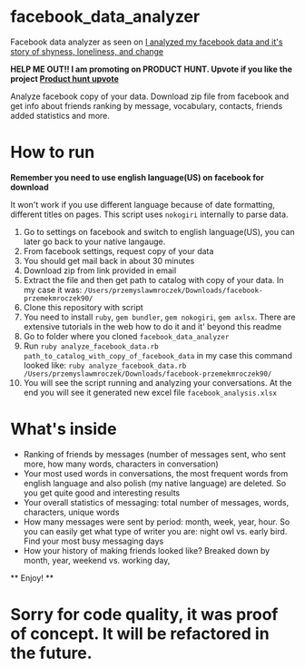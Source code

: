 # facebook_data_analyzer

Facebook data analyzer as seen on [I analyzed my facebook data and it's story of shyness, loneliness, and change](https://medium.com/@przemek_/i-analyzed-my-facebook-data-and-its-story-of-shyness-loneliness-and-change-7f4e0ec3a952)

**HELP ME OUT!! I am promoting on PRODUCT HUNT. Upvote if you like the project [Product hunt upvote](https://www.producthunt.com/posts/facebook-data-analyzer)**

Analyze facebook copy of your data. Download zip file from facebook and get info about friends ranking by message, vocabulary,  contacts, friends added statistics and more.

# How to run

**Remember you need to use english language(US) on facebook for download**

 It won't work if you use different language because of date formatting, different titles on pages. This script uses `nokogiri` internally to parse data.
 
 

1. Go to settings on facebook and switch to english language(US), you can later go back to your native langauge.
2. From facebook settings, request copy of your data
3. You should get mail back in about 30 minutes
4. Download zip from link provided in email
5. Extract the file and then get path to catalog with copy of your data. In my case it was: `/Users/przemyslawmroczek/Downloads/facebook-przemekmroczek90/`
6. Clone this repository with script
7. You need to install `ruby`, `gem bundler`, `gem nokogiri`, `gem axlsx`. There are extensive tutorials in the web how to do it and it' beyond this readme
8. Go to folder where you cloned `facebook_data_analyzer`
9. Run `ruby analyze_facebook_data.rb path_to_catalog_with_copy_of_facebook_data` in my case this command looked like: `ruby analyze_facebook_data.rb /Users/przemyslawmroczek/Downloads/facebook-przemekmroczek90/`
10. You will see the script running and analyzing your conversations. At the end you will see it generated new excel file `facebook_analysis.xlsx`


# What's inside

* Ranking of friends by messages (number of messages sent, who sent more, how many words, characters in conversation)
* Your most used words in conversations, the most frequent words from english language and also polish (my native language) are deleted. So you get quite good and interesting results
* Your overall statistics of messaging: total number of messages, words, characters, unique words
* How many messages were sent by period: month, week, year, hour. So you can easily get what type of writer you are: night owl vs. early bird. Find your most busy messaging days
* How your history of making friends looked like? Breaked down by month, year, weekend vs. working day,

** Enjoy! **

# Sorry for code quality, it was proof of concept. It will be refactored in the future.
